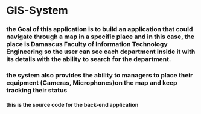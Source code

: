 # GIS-System

### the Goal of this application is to build an application that could navigate through a map in a specific place and in this case, the place is Damascus Faculty of Information Technology Engineering so the user can see each department inside it with its details with the ability to search for the department.

### the system also provides the ability to managers to place their equipment (Cameras, Microphones)on the map and keep tracking their status 

#### this is the source code for the back-end application 
